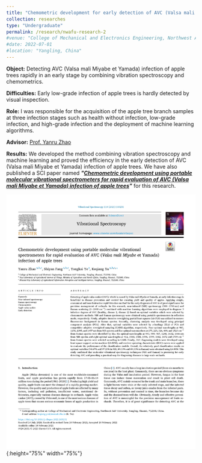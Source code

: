 ```yaml
---
title: "Chemometric development for early detection of AVC (Valsa mali Miyabe et Yamada) infection of apple trees based on vibration spectroscopy (September 2020 - August 2021)"
collection: researches
type: "Undergraduate"
permalink: /research/nwafu-research-2
#venue: "College of Mechanical and Electronics Engineering, Northwest Agriculture & Forest University"
#date: 2022-07-01
#location: "Yangling, China"
---
```


**Object:** Detecting AVC (Valsa mali Miyabe et Yamada) infection of apple trees rapidly in an early stage by combining vibration spectroscopy and chemometrics.

**Difficulties:** Early low-grade infection of apple trees is hardly detected by visual inspection.

**Role:** I was responsible for the acquisition of the apple tree branch samples at three infection stages such as health without infection, low-grade infection, and high-grade infection and the deployment of machine learning algorithms.

**Advisor:** [Prof. Yanru Zhao](https://cmee.nwsuaf.edu.cn/szdw/gjzcry/396312.htm)

**Results:** We developed the method combining  vibration spectroscopy and machine learning and proved the efficiency in the early detection of AVC (Valsa mali Miyabe et Yamada) infection of apple trees. We have also published a SCI paper named ***"[Chemometric development using portable molecular vibrational spectrometers for rapid evaluation of AVC (Valsa mali Miyabe et Yamada) infection of apple trees](https://doi.org/10.1016/j.vibspec.2021.103231)"*** for this research.

![Apple Cover](../images/AppleCover.png "Apple cover"){:height="75%" width="75%"} 
